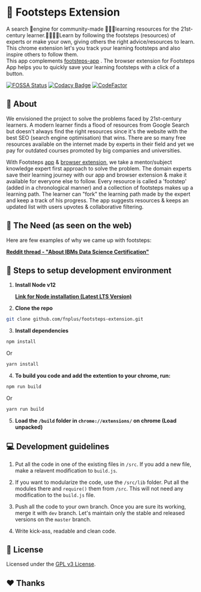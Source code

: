 # 👣 Footsteps Extension
A search 🔎engine for community-made 🧑‍🤝‍🧑learning resources for the 21st-century learner.👨‍💻👩‍💻Learn by following the footsteps (resources) of experts or make your own, giving others the right advice/resources to learn. This chrome extension let's you track your learning footsteps and also inspire others to follow them.                                                           
This app complements [footsteps-app](https://github.com/fnplus/footsteps-app) . The browser extension for Footsteps App helps you to quickly save your learning footsteps with a click of a button.

[![FOSSA Status](https://app.fossa.io/api/projects/git%2Bgithub.com%2Ffnplus%2Fproject-footsteps-chrome.svg?type=shield)](https://app.fossa.io/projects/git%2Bgithub.com%2Ffnplus%2Fproject-footsteps-chrome?ref=badge_shield)
[![Codacy Badge](https://api.codacy.com/project/badge/Grade/d4e157de374b4db4a5277592bd6f4d7e)](https://www.codacy.com/manual/fnplus/footsteps-extension?utm_source=github.com&amp;utm_medium=referral&amp;utm_content=fnplus/footsteps-extension&amp;utm_campaign=Badge_Grade)
[![CodeFactor](https://www.codefactor.io/repository/github/fnplus/footsteps-extension/badge)](https://www.codefactor.io/repository/github/fnplus/footsteps-extension)

## 🤷 About
We envisioned the project to solve the problems faced by 21st-century learners. A modern learner finds a flood of resources from Google Search but doesn't always find the right resources since it's the website with the best SEO (search engine optimisation) that wins. There are so many free resources available on the internet made by experts in their field and yet we pay for outdated courses promoted by big companies and universities.

With Footsteps [app](https://github.com/fnplus/footsteps-app) & [browser extension](https://github.com/fnplus/footsteps-extension), we take a mentor/subject knowledge expert first approach to solve the problem. The domain experts save their learning journey with our app and browser extension & make it available for everyone else to follow. Every resource is called a 'footstep' (added in a chronological manner) and a collection of footsteps makes up a learning path. The learner can "fork" the learning path made by the expert and keep a track of his progress. The app suggests resources & keeps an updated list with users upvotes & collaborative filtering.

## 🧐 The Need (as seen on the web)

Here are few examples of why we came up with footsteps:

[**Reddit thread - "About IBMs Data Science Certification"**](https://www.reddit.com/r/datascience/comments/eleuz9/about_ibms_data_science_certification/)

## 🚀 Steps to setup development environment
 1. **Install Node v12**
 
    [**Link for Node installation (Latest LTS Version)**](https://nodejs.org/en/download/)
 
 2. **Clone the repo** 
 ```bash
 git clone github.com/fnplus/footsteps-extension.git
 ```

 3. **Install dependencies**
 ```bash
 npm install
 ```
 Or
 ```bash
 yarn install
 ```
 
 4. **To build you code and add the extention to your chrome, run:**
 ```bash
 npm run build
 ```
 Or
 ```bash
 yarn run build
 ```

 5. **Load the `/build` folder in `chrome://extensions/` on chrome (Load unpacked)**

## 💻 Development guidelines

 1. Put all the code in one of the existing files in `/src`. If you add a new file, make a relavent modification to `build.js`.

 2. If you want to modularize the code, use the `/src/lib` folder. Put all the modules there and `require()` them from `/src`. This will not need any modification to the `build.js` file.

 3. Push all the code to your own branch. Once you are sure its working, merge it with `dev` branch. Let's maintain only the stable and released versions on the `master` branch.

 4. Write kick-ass, readable and clean code.

## :memo: License
Licensed under the [GPL v3 License](./LICENSE).

## :heart: Thanks

